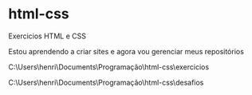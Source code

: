# html-css
Exercicios HTML e CSS

Estou aprendendo a criar sites e agora vou gerenciar meus repositórios
 
 C:\Users\henri\Documents\Programação\html-css\exercicios

 C:\Users\henri\Documents\Programação\html-css\desafios

